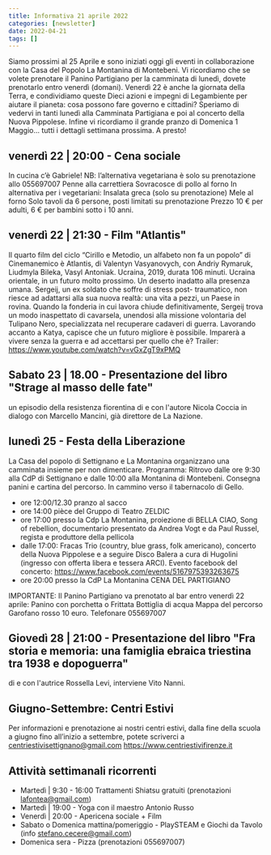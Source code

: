 ```yaml
---
title: Informativa 21 aprile 2022
categories: [newsletter]
date: 2022-04-21
tags: []
---
```


Siamo prossimi al 25 Aprile e sono iniziati oggi gli eventi in collaborazione con la Casa del Popolo La Montanina di Montebeni. Vi ricordiamo che se volete prenotare il Panino Partigiano per la camminata di lunedì, dovete prenotarlo entro venerdì (domani).
Venerdì 22 è anche la giornata della Terra, e condividiamo queste Dieci azioni e impegni di Legambiente per aiutare il pianeta: cosa possono fare governo e cittadini?
Speriamo di vedervi in tanti lunedì alla Camminata Partigiana e poi al concerto della Nuova Pippolese. 
Infine vi ricordiamo il grande pranzo di Domenica 1 Maggio... tutti i dettagli settimana prossima. A presto!

## venerdì 22 | 20:00 - Cena sociale
In cucina c’è Gabriele! NB: l’alternativa vegetariana è solo su prenotazione allo 055697007
Penne alla carrettiera
Sovracosce di pollo al forno
In alternativa per i vegetariani: Insalata greca (solo su prenotazione)
Mele al forno
Solo tavoli da 6 persone, posti limitati su prenotazione
Prezzo 10 € per adulti, 6 € per bambini sotto i 10 anni. 

## venerdì 22 | 21:30 - Film "Atlantis"
Il quarto film del ciclo “Cirillo e Metodio, un alfabeto non fa un popolo” di Cinemanemico è Atlantis, di Valentyn Vasyanovych, con Andriy Rymaruk, Liudmyla Bileka, Vasyl Antoniak. Ucraina, 2019, durata 106 minuti.
Ucraina orientale, in un futuro molto prossimo. Un deserto inadatto alla presenza umana. Sergeij, un ex soldato che soffre di stress post- traumatico, non riesce ad adattarsi alla sua nuova realtà: una vita a pezzi, un Paese in rovina. Quando la fonderia in cui lavora chiude definitivamente, Sergeij trova un modo inaspettato di cavarsela, unendosi alla missione volontaria del Tulipano Nero, specializzata nel recuperare cadaveri di guerra. Lavorando accanto a Katya, capisce che un futuro migliore è possibile. Imparerà a vivere senza la guerra e ad accettarsi per quello che è?
Trailer: https://www.youtube.com/watch?v=vGxZgT9xPMQ

## Sabato 23 | 18.00 - Presentazione del libro "Strage al masso delle fate"
un episodio della resistenza fiorentina di e con l'autore Nicola Coccia in dialogo con Marcello Mancini, già direttore de La Nazione.

## lunedì 25 - Festa della Liberazione
La Casa del popolo di Settignano e La Montanina organizzano una camminata insieme per non dimenticare. Programma:
Ritrovo dalle ore 9:30 alla CdP di Settignano e dalle 10:00 alla Montanina di Montebeni. Consegna panini e cartina del percorso.
In cammino verso il tabernacolo di Gello.
- ore 12:00/12.30 pranzo al sacco
- ore 14:00 pièce del Gruppo di Teatro ZELDIC
- ore 17:00 presso la Cdp La Montanina, proiezione di BELLA CIAO, Song of rebellion, documentario presentato da Andrea Vogt e da Paul Russel, regista e produttore della pellicola
- dalle 17:00: Fracas Trio (country, blue grass, folk americano), concerto della Nuova Pippolese e a seguire Disco Balera a cura di Hugolini (ingresso con offerta libera e tessera ARCI). Evento facebook del concerto: https://www.facebook.com/events/5167975393263675
- ore 20:00 presso la CdP La Montanina CENA DEL PARTIGIANO

IMPORTANTE:
Il Panino Partigiano va prenotato al bar entro venerdì 22 aprile:
Panino con porchetta o Frittata
Bottiglia di acqua
Mappa del percorso
Garofano rosso
10 euro. Telefonare 055697007

## Giovedì 28 | 21:00  - Presentazione del libro "Fra storia e memoria: una famiglia ebraica triestina tra 1938 e dopoguerra"
di e con l'autrice Rossella Levi, interviene Vito Nanni.

## Giugno-Settembre: Centri Estivi
Per informazioni e prenotazione ai nostri centri estivi, dalla fine della scuola a giugno fino all’inizio a settembre, potete scriverci a centriestivisettignano@gmail.com  https://www.centriestivifirenze.it

## Attività settimanali ricorrenti
- Martedì | 9:30 - 16:00 Trattamenti Shiatsu gratuiti (prenotazioni lafontea@gmail.com)
- Martedì | 19:00 - Yoga con il maestro Antonio Russo
- Venerdì | 20:00 - Apericena sociale + Film
- Sabato o Domenica mattina/pomeriggio - PlaySTEAM e Giochi da Tavolo (info stefano.cecere@gmail.com)
- Domenica sera - Pizza (prenotazioni 055697007)

